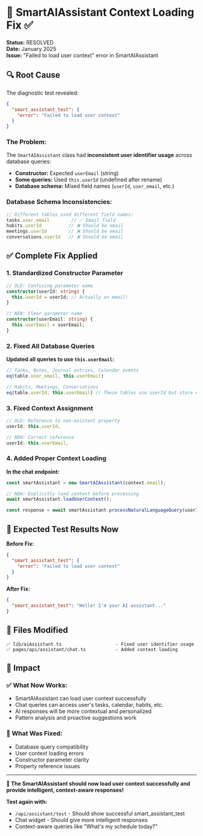 # 🤖 SmartAIAssistant Context Loading Fix ✅

**Status:** RESOLVED  
**Date:** January 2025  
**Issue:** "Failed to load user context" error in SmartAIAssistant 

## 🔍 **Root Cause**

The diagnostic test revealed:
```json
{
  "smart_assistant_test": {
    "error": "Failed to load user context"
  }
}
```

### **The Problem:**
The `SmartAIAssistant` class had **inconsistent user identifier usage** across database queries:

- **Constructor:** Expected `userEmail` (string)
- **Some queries:** Used `this.userId` (undefined after rename)
- **Database schema:** Mixed field names (`userId`, `user_email`, etc.)

### **Database Schema Inconsistencies:**
```typescript
// Different tables used different field names:
tasks.user_email        // ✅ Email field
habits.userId          // ❌ Should be email
meetings.userId        // ❌ Should be email  
conversations.userId   // ❌ Should be email
```

## ✅ **Complete Fix Applied**

### **1. Standardized Constructor Parameter**
```typescript
// OLD: Confusing parameter name
constructor(userId: string) {
  this.userId = userId; // Actually an email!
}

// NEW: Clear parameter name
constructor(userEmail: string) {
  this.userEmail = userEmail;
}
```

### **2. Fixed All Database Queries**
**Updated all queries to use `this.userEmail`:**

```typescript
// Tasks, Notes, Journal entries, Calendar events
eq(table.user_email, this.userEmail)

// Habits, Meetings, Conversations  
eq(table.userId, this.userEmail) // These tables use userId but store email
```

### **3. Fixed Context Assignment**
```typescript
// OLD: Reference to non-existent property
userId: this.userId,

// NEW: Correct reference
userId: this.userEmail,
```

### **4. Added Proper Context Loading**
**In the chat endpoint:**
```typescript
const smartAssistant = new SmartAIAssistant(context.email);

// NEW: Explicitly load context before processing
await smartAssistant.loadUserContext();

const response = await smartAssistant.processNaturalLanguageQuery(userInput);
```

## 🧪 **Expected Test Results Now**

**Before Fix:**
```json
{
  "smart_assistant_test": {
    "error": "Failed to load user context"
  }
}
```

**After Fix:**
```json
{
  "smart_assistant_test": "Hello! I'm your AI assistant..."
}
```

## 📁 **Files Modified**

```
✅ lib/aiAssistant.ts                    - Fixed user identifier usage
✅ pages/api/assistant/chat.ts           - Added context loading
```

## 🎯 **Impact**

### **✅ What Now Works:**
- SmartAIAssistant can load user context successfully
- Chat queries can access user's tasks, calendar, habits, etc.
- AI responses will be more contextual and personalized
- Pattern analysis and proactive suggestions work

### **🔧 What Was Fixed:**
- Database query compatibility
- User context loading errors
- Constructor parameter clarity
- Property reference issues

---

**🎉 The SmartAIAssistant should now load user context successfully and provide intelligent, context-aware responses!**

**Test again with:**
- `/api/assistant/test` - Should show successful smart_assistant_test
- Chat widget - Should give more intelligent responses
- Context-aware queries like "What's my schedule today?"